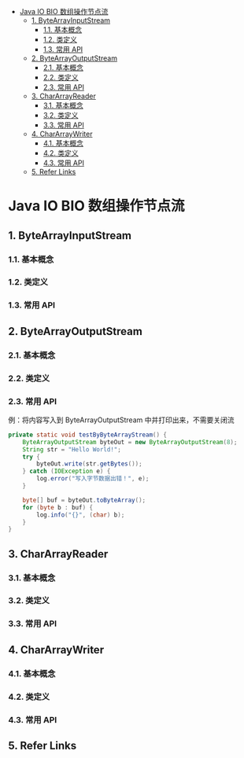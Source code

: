 - [Java IO BIO 数组操作节点流](#java-io-bio-%E6%95%B0%E7%BB%84%E6%93%8D%E4%BD%9C%E8%8A%82%E7%82%B9%E6%B5%81)
    - [1. ByteArrayInputStream](#1-bytearrayinputstream)
        - [1.1. 基本概念](#11-%E5%9F%BA%E6%9C%AC%E6%A6%82%E5%BF%B5)
        - [1.2. 类定义](#12-%E7%B1%BB%E5%AE%9A%E4%B9%89)
        - [1.3. 常用 API](#13-%E5%B8%B8%E7%94%A8-api)
    - [2. ByteArrayOutputStream](#2-bytearrayoutputstream)
        - [2.1. 基本概念](#21-%E5%9F%BA%E6%9C%AC%E6%A6%82%E5%BF%B5)
        - [2.2. 类定义](#22-%E7%B1%BB%E5%AE%9A%E4%B9%89)
        - [2.3. 常用 API](#23-%E5%B8%B8%E7%94%A8-api)
    - [3. CharArrayReader](#3-chararrayreader)
        - [3.1. 基本概念](#31-%E5%9F%BA%E6%9C%AC%E6%A6%82%E5%BF%B5)
        - [3.2. 类定义](#32-%E7%B1%BB%E5%AE%9A%E4%B9%89)
        - [3.3. 常用 API](#33-%E5%B8%B8%E7%94%A8-api)
    - [4. CharArrayWriter](#4-chararraywriter)
        - [4.1. 基本概念](#41-%E5%9F%BA%E6%9C%AC%E6%A6%82%E5%BF%B5)
        - [4.2. 类定义](#42-%E7%B1%BB%E5%AE%9A%E4%B9%89)
        - [4.3. 常用 API](#43-%E5%B8%B8%E7%94%A8-api)
    - [5. Refer Links](#5-refer-links)

# Java IO BIO 数组操作节点流

<!-- TODO: 待补充完善 -->

## 1. ByteArrayInputStream

### 1.1. 基本概念

### 1.2. 类定义

### 1.3. 常用 API

## 2. ByteArrayOutputStream

### 2.1. 基本概念

### 2.2. 类定义

### 2.3. 常用 API

例：将内容写入到 ByteArrayOutputStream 中并打印出来，不需要关闭流
```java
private static void testByByteArrayStream() {  
    ByteArrayOutputStream byteOut = new ByteArrayOutputStream(8);
    String str = "Hello World!";
    try {
        byteOut.write(str.getBytes());
    } catch (IOException e) {
        log.error("写入字节数据出错！", e);
    }

    byte[] buf = byteOut.toByteArray();
    for (byte b : buf) {
        log.info("{}", (char) b);
    }
}
```

## 3. CharArrayReader

### 3.1. 基本概念

### 3.2. 类定义

### 3.3. 常用 API

## 4. CharArrayWriter

### 4.1. 基本概念

### 4.2. 类定义

### 4.3. 常用 API

## 5. Refer Links